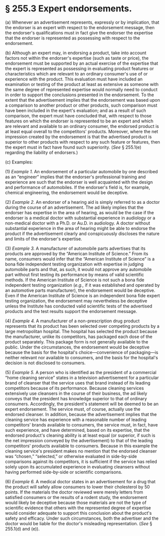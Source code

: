 # § 255.3   Expert endorsements.

(a) Whenever an advertisement represents, expressly or by implication, that the endorser is an expert with respect to the endorsement message, then the endorser's qualifications must in fact give the endorser the expertise that the endorser is represented as possessing with respect to the endorsement.


(b) Although an expert may, in endorsing a product, take into account factors not within the endorser's expertise (such as taste or price), the endorsement must be supported by an actual exercise of the expertise that the expert is represented as possessing in evaluating product features or characteristics which are relevant to an ordinary consumer's use of or experience with the product. This evaluation must have included an examination or testing of the product at least as extensive as someone with the same degree of represented expertise would normally need to conduct in order to support the conclusions presented in the endorsement. To the extent that the advertisement implies that the endorsement was based upon a comparison to another product or other products, such comparison must have been included in the expert's evaluation; and as a result of such comparison, the expert must have concluded that, with respect to those features on which the endorser is represented to be an expert and which are relevant and available to an ordinary consumer, the endorsed product is at least equal overall to the competitors' products. Moreover, where the net impression created by the endorsement is that the advertised product is superior to other products with respect to any such feature or features, then the expert must in fact have found such superiority. (*See* § 255.1(e) regarding the liability of endorsers.)


(c) Examples:


(1) *Example 1.* An endorsement of a particular automobile by one described as an “engineer” implies that the endorser's professional training and experience are such that the endorser is well acquainted with the design and performance of automobiles. If the endorser's field is, for example, chemical engineering, the endorsement would be deceptive.


(2) *Example 2.* An endorser of a hearing aid is simply referred to as a doctor during the course of an advertisement. The ad likely implies that the endorser has expertise in the area of hearing, as would be the case if the endorser is a medical doctor with substantial experience in audiology or a non-medical doctor with a Ph.D. or Au.D. in audiology. A doctor without substantial experience in the area of hearing might be able to endorse the product if the advertisement clearly and conspicuously discloses the nature and limits of the endorser's expertise.


(3) *Example 3.* A manufacturer of automobile parts advertises that its products are approved by the “American Institute of Science.” From its name, consumers would infer that the “American Institute of Science” is a bona fide independent testing organization with expertise in judging automobile parts and that, as such, it would not approve any automobile part without first testing its performance by means of valid scientific methods. If the American Institute of Science is not such a bona fide independent testing organization (*e.g.,* if it was established and operated by an automotive parts manufacturer), the endorsement would be deceptive. Even if the American Institute of Science is an independent bona fide expert testing organization, the endorsement may nevertheless be deceptive unless the Institute has conducted valid scientific tests of the advertised products and the test results support the endorsement message.


(4) *Example 4.* A manufacturer of a non-prescription drug product represents that its product has been selected over competing products by a large metropolitan hospital. The hospital has selected the product because the manufacturer, unlike its competitors, has packaged each dose of the product separately. This package form is not generally available to the public. Under the circumstances, the endorsement would be deceptive because the basis for the hospital's choice—convenience of packaging—is neither relevant nor available to consumers, and the basis for the hospital's decision is not disclosed to consumers.


(5) *Example 5.* A person who is identified as the president of a commercial “home cleaning service” states in a television advertisement for a particular brand of cleanser that the service uses that brand instead of its leading competitors because of its performance. Because cleaning services extensively use cleansers in the course of their business, the ad likely conveys that the president has knowledge superior to that of ordinary consumers. Accordingly, the president's statement will be deemed to be an expert endorsement. The service must, of course, actually use the endorsed cleanser. In addition, because the advertisement implies that the cleaning service has experience with a reasonable number of leading competitors' brands available to consumers, the service must, in fact, have such experience, and have determined, based on its expertise, that the endorsed product's cleaning ability is at least equal (or superior, if such is the net impression conveyed by the advertisement) to that of the leading competitors' products available to consumers. Because in this example the cleaning service's president makes no mention that the endorsed cleanser was “chosen,” “selected,” or otherwise evaluated in side-by-side comparisons against its competitors, it is sufficient if the service has relied solely upon its accumulated experience in evaluating cleansers without having performed side-by-side or scientific comparisons.


(6) *Example 6.* A medical doctor states in an advertisement for a drug that the product will safely allow consumers to lower their cholesterol by 50 points. If the materials the doctor reviewed were merely letters from satisfied consumers or the results of a rodent study, the endorsement would likely be deceptive because those materials are not the type of scientific evidence that others with the represented degree of expertise would consider adequate to support this conclusion about the product's safety and efficacy. Under such circumstances, both the advertiser and the doctor would be liable for the doctor's misleading representation. (*See* § 255.1(d) and (e)).






